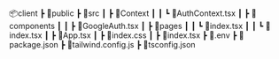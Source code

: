 📦client
 ┣ 📂public
 ┣ 📂src
 ┃ ┣ 📂Context
 ┃ ┃ ┗ 📜AuthContext.tsx
 ┃ ┣ 📂components
 ┃ ┃ ┣ 📜GoogleAuth.tsx
 ┃ ┣ 📂pages
 ┃ ┃  ┗ 📜index.tsx
 ┃ ┃  ┗ 📜index.tsx
 ┃ ┣ 📜App.tsx
 ┃ ┣ 📜index.css
 ┃ ┣ 📜index.tsx
 ┣ 📜.env
 ┣ 📜package.json
 ┣ 📜tailwind.config.js
 ┣ 📜tsconfig.json